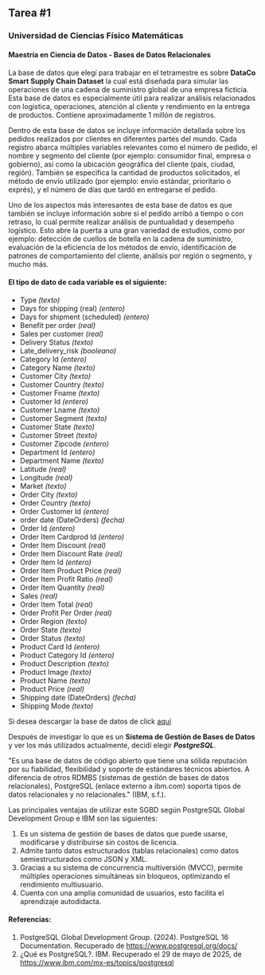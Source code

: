 ## Tarea #1
### Universidad de Ciencias Físico Matemáticas
#### Maestría en Ciencia de Datos - Bases de Datos Relacionales

La base de datos que elegí para trabajar en el tetramestre es sobre **DataCo Smart Supply Chain Dataset** la cual está diseñada para simular las operaciones de una cadena de suministro global de una empresa ficticia. Esta base de datos es especialmente útil para realizar análisis relacionados con logística, operaciones, atención al cliente y rendimiento en la entrega de productos. Contiene aproximadamente 1 millón de registros.

Dentro de esta base de datos se incluye información detallada sobre los pedidos realizados por clientes en diferentes partes del mundo. Cada registro abarca múltiples variables relevantes como el número de pedido, el nombre y segmento del cliente (por ejemplo: consumidor final, empresa o gobierno), así como la ubicación geográfica del cliente (país, ciudad, región). También se especifica la cantidad de productos solicitados, el método de envío utilizado (por ejemplo: envío estándar, prioritario o exprés), y el número de días que tardó en entregarse el pedido.

Uno de los aspectos más interesantes de esta base de datos es que también se incluye información sobre si el pedido arribó a tiempo o con retraso, lo cual permite realizar análisis de puntualidad y desempeño logístico. Esto abre la puerta a una gran variedad de estudios, como por ejemplo: detección de cuellos de botella en la cadena de suministro, evaluación de la eficiencia de los métodos de envío, identificación de patrones de comportamiento del cliente, análisis por región o segmento, y mucho más.


#### **El tipo de dato de cada variable es el siguiente:**
- Type _(texto)_
- Days for shipping (real) _(entero)_
- Days for shipment (scheduled) _(entero)_
- Benefit per order _(real)_
- Sales per customer _(real)_
- Delivery Status _(texto)_
- Late_delivery_risk _(booleano)_
- Category Id _(entero)_
- Category Name _(texto)_
- Customer City _(texto)_
- Customer Country _(texto)_
- Customer Fname _(texto)_
- Customer Id _(entero)_
- Customer Lname _(texto)_
- Customer Segment _(texto)_
- Customer State _(texto)_
- Customer Street _(texto)_
- Customer Zipcode _(entero)_
- Department Id _(entero)_
- Department Name _(texto)_
- Latitude _(real)_
- Longitude _(real)_
- Market _(texto)_
- Order City _(texto)_
- Order Country _(texto)_
- Order Customer Id _(entero)_
- order date (DateOrders) _(fecha)_
- Order Id _(entero)_
- Order Item Cardprod Id _(entero)_
- Order Item Discount _(real)_
- Order Item Discount Rate _(real)_
- Order Item Id _(entero)_
- Order Item Product Price _(real)_
- Order Item Profit Ratio _(real)_
- Order Item Quantity  _(real)_
- Sales  _(real)_
- Order Item Total  _(real)_
- Order Profit Per Order  _(real)_
- Order Region  _(texto)_
- Order State _(texto)_
- Order Status _(texto)_
- Product Card Id _(entero)_
- Product Category Id _(entero)_
- Product Description _(texto)_
- Product Image _(texto)_
- Product Name _(texto)_
- Product Price _(real)_
- Shipping date (DateOrders) _(fecha)_
- Shipping Mode _(texto)_

Si desea descargar la base de datos de click [aquí](https://data.mendeley.com/datasets/8gx2fvg2k6/3/files/29dc7b05-dda6-4834-8354-5b5cc44430df)

Después de investigar lo que es un **Sistema de Gestión de Bases de Datos** y ver los más utilizados actualmente, decidí elegir ***PostgreSQL***. 

"Es una base de datos de código abierto que tiene una sólida reputación por su fiabilidad, flexibilidad y soporte de estándares técnicos abiertos. A diferencia de otros RDMBS (sistemas de gestión de bases de datos relacionales), PostgreSQL (enlace externo a ibm.com) soporta tipos de datos relacionales y no relacionales." (IBM, s.f.).

Las principales ventajas de utilizar este SGBD según PostgreSQL Global Development Group e IBM son las siguientes:

1. Es un sistema de gestión de bases de datos que puede usarse, modificarse y distribuirse sin costos de licencia.
2. Admite tanto datos estructurados (tablas relacionales) como datos semiestructurados como JSON y XML.
3. Gracias a su sistema de concurrencia multiversión (MVCC), permite múltiples operaciones simultáneas sin bloqueos, optimizando el rendimiento multiusuario.
4. Cuenta con una amplia comunidad de usuarios, esto facilita el aprendizaje autodidacta.

#### Referencias:
1. PostgreSQL Global Development Group. (2024). PostgreSQL 16 Documentation. Recuperado de https://www.postgresql.org/docs/
2. ¿Qué es PostgreSQL?. IBM. Recuperado el 29 de mayo de 2025, de https://www.ibm.com/mx-es/topics/postgresql 